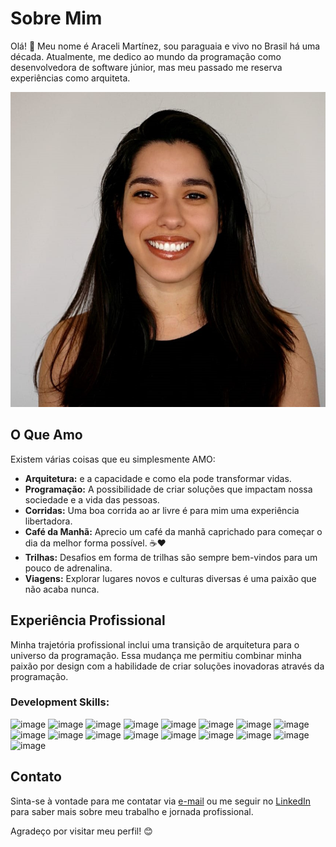 
# Sobre Mim

Olá! 👋 Meu nome é Araceli Martínez, sou paraguaia e vivo no Brasil há uma década. Atualmente, me dedico ao mundo da programação como desenvolvedora de software júnior, mas meu passado me reserva experiências como arquiteta.

![image](perfil_linkedin2.jpeg)

## O Que Amo

Existem várias coisas que eu simplesmente AMO:

- **Arquitetura:** e a capacidade e como ela pode transformar vidas.
- **Programação:** A possibilidade de criar soluções que impactam nossa sociedade e a vida das pessoas.
- **Corridas:** Uma boa corrida ao ar livre é para mim uma experiência libertadora.
- **Café da Manhã:** Aprecio um café da manhã caprichado para começar o dia da melhor forma possível. ☕❤️
- **Trilhas:** Desafios em forma de trilhas são sempre bem-vindos para um pouco de adrenalina.
- **Viagens:** Explorar lugares novos e culturas diversas é uma paixão que não acaba nunca.

## Experiência Profissional

Minha trajetória profissional inclui uma transição de arquitetura para o universo da programação. Essa mudança me permitiu combinar minha paixão por design com a habilidade de criar soluções inovadoras através da programação.

### Development Skills:
![image](https://img.shields.io/badge/HTML5-007991?style=for-the-badge&logo=html5&logoColor=white)
![image](https://img.shields.io/badge/CSS3-007991?style=for-the-badge&logo=css3&logoColor=white)
![image](https://img.shields.io/badge/JavaScript-007991?style=for-the-badge&logo=javascript&logoColor=white)
![image](https://img.shields.io/badge/Ruby-007991?style=for-the-badge&logo=ruby&logoColor=white)
![image](https://img.shields.io/badge/Go-007991?style=for-the-badge&logo=go&logoColor=white)
![image](https://img.shields.io/badge/Vue%203-007991?style=for-the-badge&logo=vuedotjs&logoColor=white)
![image](https://img.shields.io/badge/Rails-007991?style=for-the-badge&logo=rubyonrails&logoColor=white)
![image](https://img.shields.io/badge/Bootstrap-007991?style=for-the-badge&logo=bootstrap&logoColor=white)
![image](https://img.shields.io/badge/Tailwind%20CSS-007991?style=for-the-badge&logo=tailwindcss&logoColor=white)
![image](https://img.shields.io/badge/SQLite-007991?style=for-the-badge&logo=sqlite&logoColor=white)
![image](https://img.shields.io/badge/PostgreSQL-007991?style=for-the-badge&logo=postgresql&logoColor=white)
![image](https://img.shields.io/badge/AWS-007991?style=for-the-badge&logo=amazon%20aws&logoColor=white)
![image](https://img.shields.io/badge/Heroku-007991?style=for-the-badge&logo=heroku&logoColor=white)
![image](https://img.shields.io/badge/Node.js-007991?style=for-the-badge&logo=nodedotjs&logoColor=white)
![image](https://img.shields.io/badge/Webpack-007991?style=for-the-badge&logo=Webpack&logoColor=white)
![image](https://img.shields.io/badge/Yarn-007991?style=for-the-badge&logo=yarn&logoColor=white)
![image](https://img.shields.io/badge/Figma-007991?style=for-the-badge&logo=figma&logoColor=white)

## Contato

Sinta-se à vontade para me contatar via [e-mail](mailto:araceli_martinez94@hotmail.com) ou me seguir no [LinkedIn](https://www.linkedin.com/in/aracelimvillar/) para saber mais sobre meu trabalho e jornada profissional.

Agradeço por visitar meu perfil! 😊
